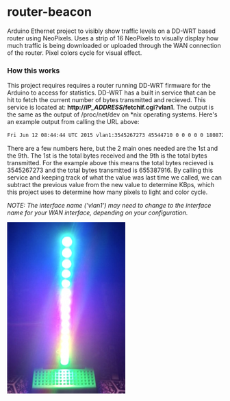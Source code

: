 # router-beacon
Arduino Ethernet project to visibly show traffic levels on a DD-WRT based router using NeoPixels. Uses a strip of 16 NeoPixels to visually display how much traffic is being downloaded or uploaded through the WAN connection of the router. Pixel colors cycle for visual effect.

### How this works
This project requires requires a router running DD-WRT firmware for the Arduino to access for statistics. DD-WRT has a built in service that can be hit to fetch the current number of bytes transmitted and recieved. This service is located at: **http://_IP_ADDRESS_/fetchif.cgi?vlan1**. The output is the same as the output of /proc/net/dev on *nix operating systems. Here's an example output from calling the URL above:
```bash
Fri Jun 12 08:44:44 UTC 2015 vlan1:3545267273 45544710 0 0 0 0 0 1808728 655387916 36539186 0 0 0 0 0 0
```

There are a few numbers here, but the 2 main ones needed are the 1st and the 9th. The 1st is the total bytes received and the 9th is the total bytes transmitted. For the example above this means the total bytes recieved is 3545267273 and the total bytes transmitted is 655387916. By calling this service and keeping track of what the value was last time we called, we can subtract the previous value from the new value to determine KBps, which this project uses to determine how many pixels to light and color cycle.

*NOTE: The interface name ('vlan1') may need to change to the interface name for your WAN interface, depending on your configuration.*

![](img/beacon.jpg)
